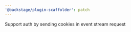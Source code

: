 ```yaml
---
'@backstage/plugin-scaffolder': patch
---
```


Support auth by sending cookies in event stream request
